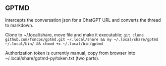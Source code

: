 ## GPTMD
Intercepts the conversation json for a ChatGPT URL and converts the thread to markdown.

Clone to ~/.local/share, move file and make it executable:
`git clone github.com/fsncps/gptmd.git ~/.local/share && my ~/.local/share/gptmd ~/.local/bin/ && chmod +x ~/.local/bin/gptmd`

Authorization token is currently manual, copy from browser into ~/.local/share/gptmd-py/token.txt (two parts).
